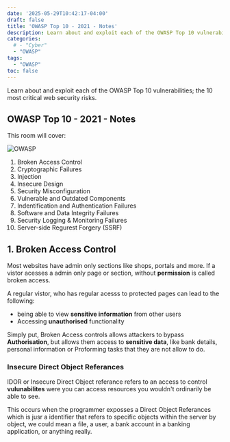 ```yaml
---
date: '2025-05-29T10:42:17-04:00'
draft: false
title: 'OWASP Top 10 - 2021 - Notes'
description: Learn about and exploit each of the OWASP Top 10 vulnerabilities; the 10 most critical web security risks.
categories:
  # - "Cyber"
  - "OWASP"
tags:
  - "OWASP"
toc: false
---
```

Learn about and exploit each of the OWASP Top 10 vulnerabilities; the 10 most critical web security risks.

## OWASP Top 10 - 2021 - Notes


This room will cover:

![OWASP](/images/owasp.png#floatright)

1. Broken Access Control
2. Cryptographic Failures
3. Injection
4. Insecure Design
5. Security Misconfiguration
6. Vulnerable and Outdated Components
7. Indentification and Authentication Failures
8. Software and Data Integrity Failures
9. Security Logging & Monitoring Failures
10. Server-side Regurest Forgery (SSRF)
 
## 1. Broken Access Control
Most websites have admin only sections like shops, portals and more. If a vistor acesses a admin only page or section, without **permission** is called broken access.

A regular vistor, who has regular acesss to protected pages can lead to the following:

- being able to view **sensitive information** from other users
- Accessing **unauthorised** functionality 

Simply put, Broken Access controls allows attackers to bypass **Authorisation**, but allows them access to **sensitive data**, like bank details, personal information or Proforming tasks that they are not allow to do. 

### Insecure Direct Object Referances

IDOR or Insecure Direct Object referance refers to an access to control **vulunabilites** were you can access resources you wouldn't ordinarily be able to see.

This occurs when the programmer exposses a Direct Object Referances which is jusr a identifier that refers to specific objects within the server by object, we could mean a file, a user, a bank account in a banking application, or anything really.